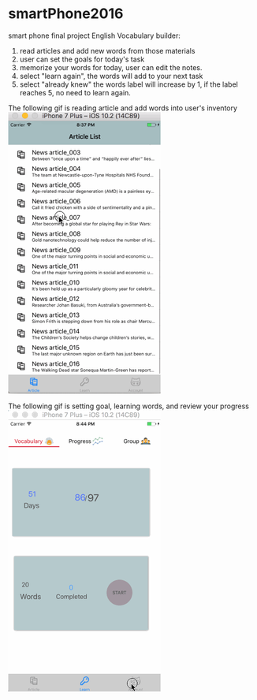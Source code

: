 # smartPhone2016
smart phone final project
English Vocabulary builder:
  1. read articles and add new words from those materials
  2. user can set the goals for today's task
  3. memorize your words for today, user can edit the notes.
  4. select "learn again", the words will add to your next task
  5. select "already knew" the words label will increase by 1, if the label reaches 5, no need to learn again.
  
  The following gif is reading article and add words into user's inventory
  ![img](https://github.com/FeifeifeiGit/smartPhone2016/blob/master/vocabularyBuilder-1.gif)
  
  The following gif is setting goal, learning words, and review your progress
  ![img](https://github.com/FeifeifeiGit/smartPhone2016/blob/master/vocabularyBuilder-2.gif)
